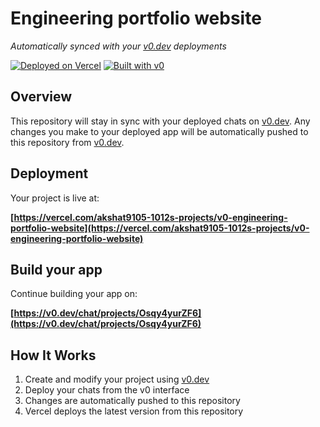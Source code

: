 # Engineering portfolio website

*Automatically synced with your [v0.dev](https://v0.dev) deployments*

[![Deployed on Vercel](https://img.shields.io/badge/Deployed%20on-Vercel-black?style=for-the-badge&logo=vercel)](https://vercel.com/akshat9105-1012s-projects/v0-engineering-portfolio-website)
[![Built with v0](https://img.shields.io/badge/Built%20with-v0.dev-black?style=for-the-badge)](https://v0.dev/chat/projects/Osqy4yurZF6)

## Overview

This repository will stay in sync with your deployed chats on [v0.dev](https://v0.dev).
Any changes you make to your deployed app will be automatically pushed to this repository from [v0.dev](https://v0.dev).

## Deployment

Your project is live at:

**[https://vercel.com/akshat9105-1012s-projects/v0-engineering-portfolio-website](https://vercel.com/akshat9105-1012s-projects/v0-engineering-portfolio-website)**

## Build your app

Continue building your app on:

**[https://v0.dev/chat/projects/Osqy4yurZF6](https://v0.dev/chat/projects/Osqy4yurZF6)**

## How It Works

1. Create and modify your project using [v0.dev](https://v0.dev)
2. Deploy your chats from the v0 interface
3. Changes are automatically pushed to this repository
4. Vercel deploys the latest version from this repository
